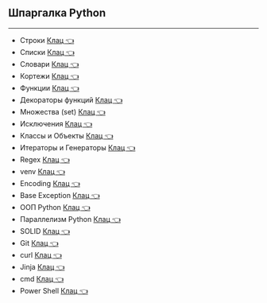 ## Шпаргалка Python  
____
* Строки     [Клац  :point_left:](https://github.com/Dv-nn/USE-Python/blob/main/Строки_Python.pdf)   
* Списки     [Клац  :point_left:](https://github.com/Dv-nn/USE-Python/blob/main/Списки_Python.pdf)  
* Словари     [Клац  :point_left:](https://github.com/Dv-nn/USE-Python/blob/main/Словари_Python.pdf)
* Кортежи     [Клац  :point_left:](https://github.com/Dv-nn/USE-Python/blob/main/Кортежи_Python.pdf)
* Функции     [Клац  :point_left:](https://github.com/Dv-nn/USE-Python/blob/main/Функции_Python.pdf)
* Декораторы функций     [Клац  :point_left:](https://github.com/Dv-nn/USE-Python/blob/main/Декораторы_функций.pdf)   
* Множества (set)    [Клац  :point_left:](https://github.com/Dv-nn/USE-Python/blob/main/Множества_Python.pdf)
* Исключения     [Клац  :point_left:](https://github.com/Dv-nn/USE-Python/blob/main/Исключения_в_Python.pdf)  
* Классы и Объекты     [Клац  :point_left:](https://github.com/Dv-nn/USE-Python/blob/main/Классы_и_Объекты_в_Python.pdf)  
* Итераторы и Генераторы     [Клац  :point_left:](https://github.com/Dv-nn/USE-Python/blob/main/Итераторы_и_Генераторы.pdf)  
* Regex     [Клац  :point_left:](https://github.com/Dv-nn/Cheat-Sheet-Python/blob/main/Регулярные_выражения_Python.pdf)  
* venv     [Клац  :point_left:](https://github.com/Dv-nn/USE-Python/blob/main/venv.pdf)
* Encoding     [Клац  :point_left:](https://github.com/Dv-nn/Cheat-Sheet-Python/blob/main/encoding.jpg) 
* Base Exception     [Клац  :point_left:](https://github.com/Dv-nn/Cheat-Sheet-Python/blob/main/Base%20Exception.png)   
* ООП Python     [Клац  :point_left:](https://github.com/Dv-nn/Cheat-Sheet-Python/blob/main/ОOП_Python.pdf)   
* Параллелизм Python     [Клац  :point_left:](https://github.com/Dv-nn/Cheat-Sheet-Python/blob/main/Параллелизм_в_Python.pdf)   
* SOLID     [Клац  :point_left:](https://github.com/Dv-nn/Cheat-Sheet-Python/blob/main/SOLID.pdf)   
* Git     [Клац  :point_left:](https://github.com/Dv-nn/Cheat-Sheet-Python/blob/main/git.pdf)   
* curl     [Клац  :point_left:](https://github.com/Dv-nn/Cheat-Sheet-Python/blob/main/curl.pdf)  
* Jinja     [Клац  :point_left:](https://github.com/Dv-nn/Cheat-Sheet-Python/blob/main/Jinja2.pdf)  
* cmd     [Клац  :point_left:](https://github.com/Dv-nn/Cheat-Sheet-Python/edit/main/cmd)  
* Power Shell    [Клац  :point_left:](https://github.com/Dv-nn/Cheat-Sheet-Python/blob/main/power_shell.md) 



